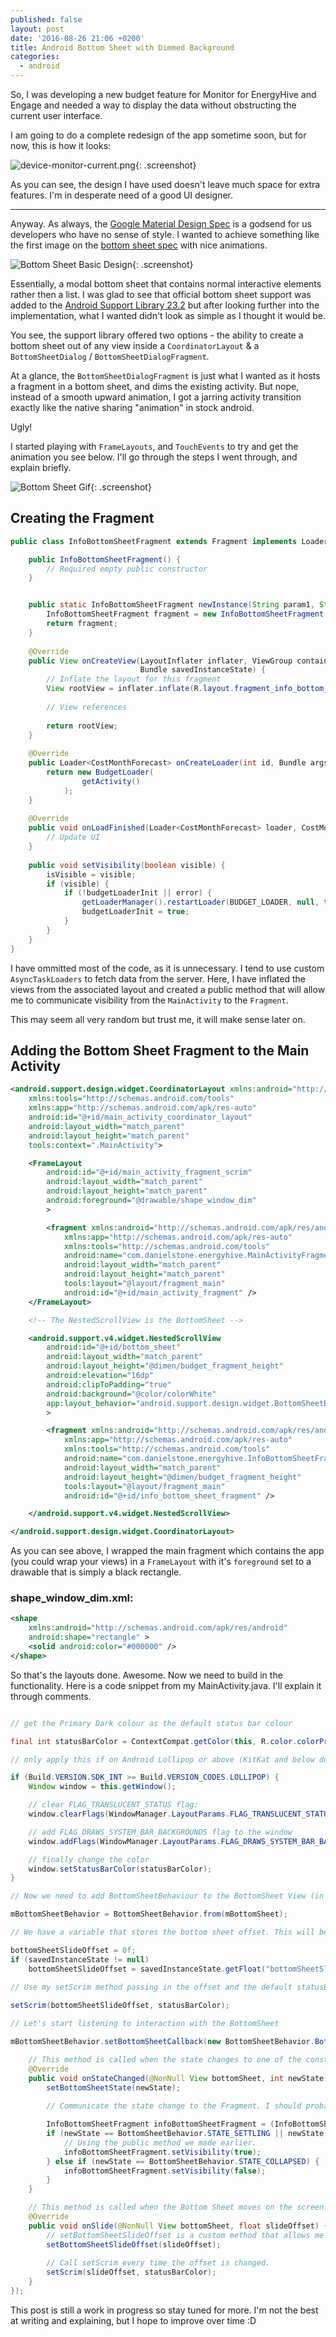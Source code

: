 ```yaml
---
published: false
layout: post
date: '2016-08-26 21:06 +0200'
title: Android Bottom Sheet with Dimmed Background
categories:
  - android
---
```

So, I was developing a new budget feature for Monitor for EnergyHive and Engage and needed a way to display the data without obstructing the current user interface. 

I am going to do a complete redesign of the app sometime soon, but for now, this is how it looks:

![device-monitor-current.png]({{site.baseurl}}/assets/device-monitor-current.png){: .screenshot}

As you can see, the design I have used doesn't leave much space for extra features. I'm in desperate need of a good UI designer.

---

Anyway. As always, the [Google Material Design Spec][materialdesignspec] is a godsend for us developers who have no sense of style. I wanted to achieve something like the first image on the [bottom sheet spec][bottomsheetspec] with nice animations.

[materialdesignspec]: https://material.google.com
[bottomsheetspec]: https://material.google.com/components/bottom-sheets.html

![Bottom Sheet Basic Design]({{site.baseurl}}/assets/material_design_spec_components_bottom_sheets.png){: .screenshot}

Essentially, a modal bottom sheet that contains normal interactive elements rather then a list. I was glad to see that official bottom sheet support was added to the [Android Support Library 23.2][androidsupportlibrary232] but after looking further into the implementation, what I wanted didn't look as simple as I thought it would be.

[androidsupportlibrary232]: http://android-developers.blogspot.it/2016/02/android-support-library-232.html


You see, the support library offered two options - the ability to create a bottom sheet out of any view inside a `CoordinatorLayout` & a `BottomSheetDialog` / `BottomSheetDialogFragment`.

At a glance, the `BottomSheetDialogFragment` is just what I wanted as it hosts a fragment in a bottom sheet, and dims the existing activity. But nope, instead of a smooth upward animation, I got a jarring activity transition exactly like the native sharing "animation" in stock android.

Ugly!

I started playing with `FrameLayouts`, and `TouchEvents` to try and get the animation you see below. I'll go through the steps I went through, and explain briefly. 

![Bottom Sheet Gif]({{site.baseurl}}/assets/bottomsheethires.gif){: .screenshot}

## Creating the Fragment


```java
public class InfoBottomSheetFragment extends Fragment implements LoaderManager.LoaderCallbacks<CostMonthForecast>, View.OnClickListener {

    public InfoBottomSheetFragment() {
        // Required empty public constructor
    }


    public static InfoBottomSheetFragment newInstance(String param1, String param2) {
        InfoBottomSheetFragment fragment = new InfoBottomSheetFragment();
        return fragment;
    }
    
    @Override
    public View onCreateView(LayoutInflater inflater, ViewGroup container,
                             Bundle savedInstanceState) {
        // Inflate the layout for this fragment
        View rootView = inflater.inflate(R.layout.fragment_info_bottom_sheet, container, false);
        
        // View references
        
        return rootView;
    }
    
    @Override
    public Loader<CostMonthForecast> onCreateLoader(int id, Bundle args) {
    	return new BudgetLoader(
                getActivity()
        	);
    }
    
    @Override
    public void onLoadFinished(Loader<CostMonthForecast> loader, CostMonthForecast data) {
    	// Update UI
    }
    
    public void setVisibility(boolean visible) {
        isVisible = visible;
        if (visible) {
            if (!budgetLoaderInit || error) {
                getLoaderManager().restartLoader(BUDGET_LOADER, null, this);
                budgetLoaderInit = true;
            }
        }
    }
}
```

I have ommitted most of the code, as it is unnecessary. I tend to use custom `AsyncTaskLoaders` to fetch data from the server. Here, I have inflated the views from the associated layout and created a public method that will allow me to communicate visibility from the `MainActivity` to the `Fragment`.

This may seem all very random but trust me, it will make sense later on.

## Adding the Bottom Sheet Fragment to the Main Activity


```xml
<android.support.design.widget.CoordinatorLayout xmlns:android="http://schemas.android.com/apk/res/android"
    xmlns:tools="http://schemas.android.com/tools"
    xmlns:app="http://schemas.android.com/apk/res-auto"
    android:id="@+id/main_activity_coordinator_layout"
    android:layout_width="match_parent"
    android:layout_height="match_parent"
    tools:context=".MainActivity">

    <FrameLayout
        android:id="@+id/main_activity_fragment_scrim"
        android:layout_width="match_parent"
        android:layout_height="match_parent"
        android:foreground="@drawable/shape_window_dim"
        >

        <fragment xmlns:android="http://schemas.android.com/apk/res/android"
            xmlns:app="http://schemas.android.com/apk/res-auto"
            xmlns:tools="http://schemas.android.com/tools"
            android:name="com.danielstone.energyhive.MainActivityFragment"
            android:layout_width="match_parent"
            android:layout_height="match_parent"
            tools:layout="@layout/fragment_main"
            android:id="@+id/main_activity_fragment" />
    </FrameLayout>

	<!-- The NestedScrollView is the BottomSheet -->

    <android.support.v4.widget.NestedScrollView
        android:id="@+id/bottom_sheet"
        android:layout_width="match_parent"
        android:layout_height="@dimen/budget_fragment_height"
        android:elevation="16dp"
        android:clipToPadding="true"
        android:background="@color/colorWhite"
        app:layout_behavior="android.support.design.widget.BottomSheetBehavior"
        >

        <fragment xmlns:android="http://schemas.android.com/apk/res/android"
            xmlns:app="http://schemas.android.com/apk/res-auto"
            xmlns:tools="http://schemas.android.com/tools"
            android:name="com.danielstone.energyhive.InfoBottomSheetFragment"
            android:layout_width="match_parent"
            android:layout_height="@dimen/budget_fragment_height"
            tools:layout="@layout/fragment_main"
            android:id="@+id/info_bottom_sheet_fragment" />

    </android.support.v4.widget.NestedScrollView>

</android.support.design.widget.CoordinatorLayout>
```

As you can see above, I wrapped the main fragment which contains the app (you could wrap your views) in a `FrameLayout` with it's `foreground` set to a drawable that is simply a black rectangle.


### shape_window_dim.xml:  
```xml
<shape
    xmlns:android="http://schemas.android.com/apk/res/android"
    android:shape="rectangle" >
    <solid android:color="#000000" />
</shape>
```

So that's the layouts done. Awesome. Now we need to build in the functionality. Here is a code snippet from my MainActivity.java. I'll explain it through comments.

```java

// get the Primary Dark colour as the default status bar colour

final int statusBarColor = ContextCompat.getColor(this, R.color.colorPrimaryDark);

// only apply this if on Android Lollipop or above (KitKat and below don't support this

if (Build.VERSION.SDK_INT >= Build.VERSION_CODES.LOLLIPOP) {
    Window window = this.getWindow();

    // clear FLAG_TRANSLUCENT_STATUS flag:
    window.clearFlags(WindowManager.LayoutParams.FLAG_TRANSLUCENT_STATUS);

    // add FLAG_DRAWS_SYSTEM_BAR_BACKGROUNDS flag to the window
    window.addFlags(WindowManager.LayoutParams.FLAG_DRAWS_SYSTEM_BAR_BACKGROUNDS);

    // finally change the color
    window.setStatusBarColor(statusBarColor);
}

// Now we need to add BottomSheetBehaviour to the BottomSheet View (in my case the NestedScrollView

mBottomSheetBehavior = BottomSheetBehavior.from(mBottomSheet);

// We have a variable that stores the bottom sheet offset. This will be 1 if up and 0f if down.

bottomSheetSlideOffset = 0f;
if (savedInstanceState != null)
    bottomSheetSlideOffset = savedInstanceState.getFloat("bottomSheetSlideOffset", 0f);
    
// Use my setScrim method passing in the offset and the default statusBarColor

setScrim(bottomSheetSlideOffset, statusBarColor);

// Let's start listening to interaction with the BottomSheet

mBottomSheetBehavior.setBottomSheetCallback(new BottomSheetBehavior.BottomSheetCallback() {

	// This method is called when the state changes to one of the constants in BottomSheetBehaviour
    @Override
    public void onStateChanged(@NonNull View bottomSheet, int newState) {
        setBottomSheetState(newState);
		
        // Communicate the state change to the Fragment. I should probably check with instanceof. Adding that to my to-do list.

        InfoBottomSheetFragment infoBottomSheetFragment = (InfoBottomSheetFragment) getSupportFragmentManager().findFragmentById(R.id.info_bottom_sheet_fragment);
        if (newState == BottomSheetBehavior.STATE_SETTLING || newState == BottomSheetBehavior.STATE_EXPANDED) {
        	// Using the public method we made earlier.
            infoBottomSheetFragment.setVisibility(true);
        } else if (newState == BottomSheetBehavior.STATE_COLLAPSED) {
            infoBottomSheetFragment.setVisibility(false);
        }
    }

	// This method is called when the Bottom Sheet moves on the screen.
    @Override
    public void onSlide(@NonNull View bottomSheet, float slideOffset) {
    	// setBottomSheetSlideOffset is a custom method that allows me to change the public variable.
        setBottomSheetSlideOffset(slideOffset);
        
        // Call setScrim every time the offset is changed.
        setScrim(slideOffset, statusBarColor);
    }
});
```

This post is still a work in progress so stay tuned for more. I'm not the best at writing and explaining, but I hope to improve over time :D
